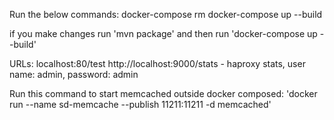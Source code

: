 Run the below commands:
docker-compose rm
docker-compose up --build

if you make changes run 'mvn package' and then run 'docker-compose up --build'

URLs:
localhost:80/test
http://localhost:9000/stats - haproxy stats, user name: admin, password: admin

Run this command to start memcached outside docker composed: 'docker run --name sd-memcache --publish 11211:11211  -d memcached'